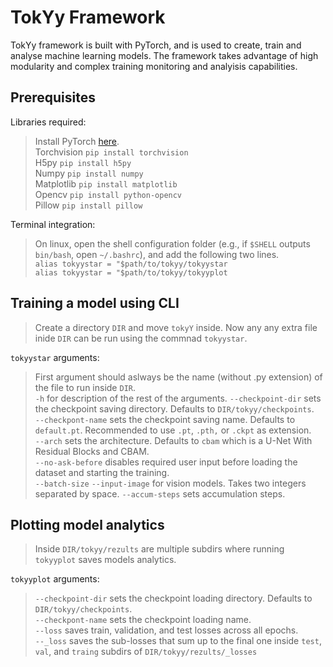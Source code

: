 # TokYy Framework 

TokYy framework is built with PyTorch, and is used to create, train and analyse machine learning models. The framework takes advantage of high modularity and complex training monitoring and analyisis capabilities.

## Prerequisites

Libraries required:

> Install PyTorch [here]( https://pytorch.org/get-started/locally/ ). <br>
> Torchvision `pip install torchvision` <br>
> H5py `pip install h5py` <br>
> Numpy `pip install numpy` <br>
> Matplotlib `pip install matplotlib` <br>
> Opencv `pip install python-opencv` <br>
> Pillow  `pip install pillow`  <br>

Terminal integration:

> On linux, open the shell configuration folder (e.g., if `$SHELL` outputs `bin/bash`, open `~/.bashrc`), and add the following two lines. <br>
> `alias tokyystar = "$path/to/tokyy/tokyystar` <br>
> `alias tokyystar = "$path/to/tokyy/tokyyplot` <br>

## Training a model using CLI

> Create a directory `DIR` and move `tokyY` inside. Now any any extra file inide `DIR` can be run using the commnad `tokyystar`.

`tokyystar` arguments:

> First argument should aslways be the name (without .py extension) of the file to run inside `DIR`. <br>
> `-h` for description of the rest of the arguments.
> `--checkpoint-dir` sets the checkpoint saving directory. Defaults to `DIR/tokyy/checkpoints`. <br>
> `--checkpont-name` sets the checkpoint saving name. Defaults to `default.pt`. Recommended to use `.pt`, `.pth,` or `.ckpt` as extension. <br>
> `--arch` sets the architecture. Defaults to `cbam` which is a U-Net With Residual Blocks and CBAM. <br>
> `--no-ask-before` disables required user input before loading the dataset and starting the training. <br>
> `--batch-size`
> `--input-image` for vision models. Takes two integers separated by space.
> `--accum-steps` sets accumulation steps.

## Plotting model analytics

> Inside `DIR/tokyy/rezults` are multiple subdirs where running `tokyyplot` saves models analytics.

`tokyyplot` arguments:

> `--checkpoint-dir` sets the checkpoint loading directory. Defaults to `DIR/tokyy/checkpoints`. <br>
> `--checkpont-name` sets the checkpoint loading name. <br>
> `--loss` saves train, validation, and test losses across all epochs. <br>
> `--_loss` saves the sub-losses that sum up to the final one inside `test`, `val`, and `traing` subdirs of `DIR/tokyy/rezults/_losses` <br>
>














